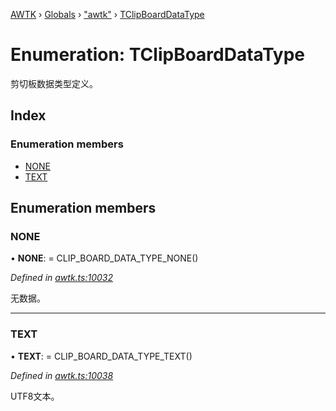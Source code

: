 [AWTK](../README.md) › [Globals](../globals.md) › ["awtk"](../modules/_awtk_.md) › [TClipBoardDataType](_awtk_.tclipboarddatatype.md)

# Enumeration: TClipBoardDataType

剪切板数据类型定义。

## Index

### Enumeration members

* [NONE](_awtk_.tclipboarddatatype.md#none)
* [TEXT](_awtk_.tclipboarddatatype.md#text)

## Enumeration members

###  NONE

• **NONE**: =  CLIP_BOARD_DATA_TYPE_NONE()

*Defined in [awtk.ts:10032](https://github.com/zlgopen/awtk-binding/blob/d723364/tools/code_gen/js/output/awtk.ts#L10032)*

无数据。

___

###  TEXT

• **TEXT**: =  CLIP_BOARD_DATA_TYPE_TEXT()

*Defined in [awtk.ts:10038](https://github.com/zlgopen/awtk-binding/blob/d723364/tools/code_gen/js/output/awtk.ts#L10038)*

UTF8文本。
